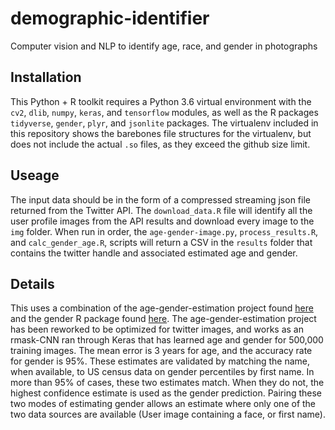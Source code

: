 # demographic-identifier
Computer vision and NLP to identify age, race, and gender in photographs

## Installation

This Python + R toolkit requires a Python 3.6 virtual environment with the `cv2`, `dlib`, `numpy`, `keras`, and `tensorflow` modules, as well as the R packages `tidyverse`, `gender`, `plyr`, and `jsonlite` packages. The virtualenv included in this repository shows the barebones file structures for the virtualenv, but does not include the actual `.so` files, as they exceed the github size limit.

## Useage

The input data should be in the form of a compressed streaming json file returned from the Twitter API. The `download_data.R` file will identify all the user profile images from the API results and download every image to the `img` folder. When run in order, the `age-gender-image.py`, `process_results.R`, and `calc_gender_age.R`, scripts will return a CSV in the `results` folder that contains the twitter handle and associated estimated age and gender.

## Details

This uses a combination of the age-gender-estimation project found [here](https://github.com/yu4u/age-gender-estimation) and the gender R package found [here](https://github.com/ropensci/gender). The age-gender-estimation project has been reworked to be optimized for twitter images, and works as an rmask-CNN ran through Keras that has learned age and gender for 500,000 training images. The mean error is 3 years for age, and the accuracy rate for gender is 95%. These estimates are validated by matching the name, when available, to US census data on gender percentiles by first name. In more than 95% of cases, these two estimates match. When they do not, the highest confidence estimate is used as the gender prediction. Pairing these two modes of estimating gender allows an estimate where only one of the two data sources are available (User image containing a face, or first name). 
